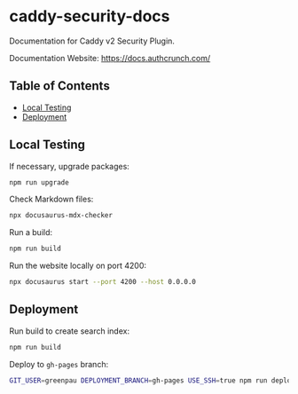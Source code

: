 # caddy-security-docs

Documentation for Caddy v2 Security Plugin.

Documentation Website: https://docs.authcrunch.com/

<!-- begin-markdown-toc -->
## Table of Contents

* [Local Testing](#local-testing)
* [Deployment](#deployment)

<!-- end-markdown-toc -->

## Local Testing

If necessary, upgrade packages:

```bash
npm run upgrade
```

Check Markdown files:

```bash
npx docusaurus-mdx-checker
```

Run a build:

```bash
npm run build
```

Run the website locally on port 4200:

```bash
npx docusaurus start --port 4200 --host 0.0.0.0
```

## Deployment

Run build to create search index:

```bash
npm run build
```

Deploy to `gh-pages` branch:

```bash
GIT_USER=greenpau DEPLOYMENT_BRANCH=gh-pages USE_SSH=true npm run deploy
```
